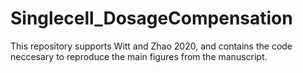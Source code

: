 # Singlecell_DosageCompensation

This repository supports Witt and Zhao 2020, and contains the code neccesary to reproduce the main figures from the manuscript.
